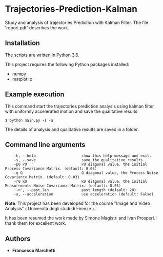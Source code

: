 # Trajectories-Prediction-Kalman
Study and analysis of trajectories Prediction with Kalman Filter.
The file 'report.pdf' describes the work.

## Installation

The scripts are written in Python 3.6.

This project requires the following Python packages installed:
* numpy
* matplotlib

## Example execution

This command start the trajectories prediction analysis using kalman filter with uniformly accelerated motion and save the qualitative results.
```
$ python main.py -s -a 
```
The details of analysis and qualitative results are saved in a folder.

## Command line arguments
```
    -h, --help                     show this help message and exit.
    -s, --save                     save the qualitative results.
    -p0 P0                         P0 diagonal value, the initial Process Covariance Matrix. (default: 0.03)
    -q Q                           Q diagonal value, the Process Noise Covariance Matrix. (default: 0.03)
    -r0 R0                         R0 diagonal value, the initial Measurements Noise Covariance Matrix. (default: 0.03)
    '-n', --past_len               past length (default: 20)
    -a, --acceleration             use acceleration (default: False)

```

**Note**:
This project has been developed for the course "Image and Video Analysis" ( Università degli studi di Firenze ).

It has been resumed the work made by Simone Magistri and Ivan Prosperi. I thank them for excellent work.


## Authors
* **Francesco Marchetti**
